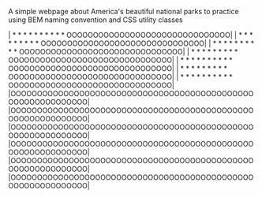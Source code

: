 A simple webpage about America's beautiful national parks to practice using BEM naming convention and CSS utility classes

| *  *  *  *  *  *  *  *  *  * OOOOOOOOOOOOOOOOOOOOOOOOOOOOOOO|
|  *  *  *  *  *  *  *  *  *   OOOOOOOOOOOOOOOOOOOOOOOOOOOOOOO|
| *  *  *  *  *  *  *  *  *  * OOOOOOOOOOOOOOOOOOOOOOOOOOOOOOO|
|  *  *  *  *  *  *  *  *  *   OOOOOOOOOOOOOOOOOOOOOOOOOOOOOOO|
| *  *  *  *  *  *  *  *  *  * OOOOOOOOOOOOOOOOOOOOOOOOOOOOOOO|
|  *  *  *  *  *  *  *  *  *   OOOOOOOOOOOOOOOOOOOOOOOOOOOOOOO|
| *  *  *  *  *  *  *  *  *  * OOOOOOOOOOOOOOOOOOOOOOOOOOOOOOO|
|OOOOOOOOOOOOOOOOOOOOOOOOOOOOOOOOOOOOOOOOOOOOOOOOOOOOOOOOOOOOO|
|OOOOOOOOOOOOOOOOOOOOOOOOOOOOOOOOOOOOOOOOOOOOOOOOOOOOOOOOOOOOO|
|OOOOOOOOOOOOOOOOOOOOOOOOOOOOOOOOOOOOOOOOOOOOOOOOOOOOOOOOOOOOO|
|OOOOOOOOOOOOOOOOOOOOOOOOOOOOOOOOOOOOOOOOOOOOOOOOOOOOOOOOOOOOO|
|OOOOOOOOOOOOOOOOOOOOOOOOOOOOOOOOOOOOOOOOOOOOOOOOOOOOOOOOOOOOO|
|OOOOOOOOOOOOOOOOOOOOOOOOOOOOOOOOOOOOOOOOOOOOOOOOOOOOOOOOOOOOO|
